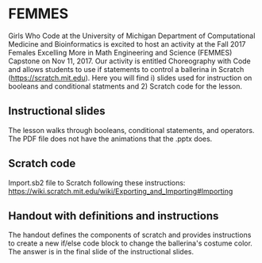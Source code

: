 # FEMMES

Girls Who Code at the University of Michigan Department of Computational Medicine and Bioinformatics is excited to host an activity at the Fall 2017 Females Excelling More in Math Engineering and Science (FEMMES) Capstone on Nov 11, 2017. Our activity is entitled Choreography with Code and allows students to use if statements to control a ballerina in Scratch (https://scratch.mit.edu). Here you will find i) slides used for instruction on booleans and conditional statments and 2) Scratch code for the lesson. 

## Instructional slides 
The lesson walks through booleans, conditional statements, and operators. The PDF file does not have the animations that the .pptx does.

## Scratch code
Import.sb2 file to Scratch following these instructions: https://wiki.scratch.mit.edu/wiki/Exporting_and_Importing#Importing

## Handout with definitions and instructions
The handout defines the components of scratch and provides instructions to create a new if/else code block to change the ballerina's costume color. The answer is in the final slide of the instructional slides.

